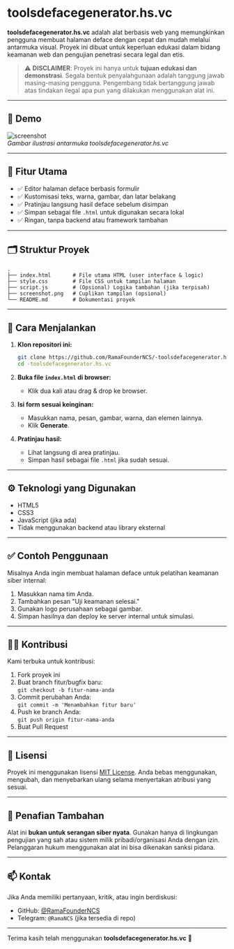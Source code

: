 # toolsdefacegenerator.hs.vc

**toolsdefacegenerator.hs.vc** adalah alat berbasis web yang memungkinkan pengguna membuat halaman deface dengan cepat dan mudah melalui antarmuka visual. Proyek ini dibuat untuk keperluan edukasi dalam bidang keamanan web dan pengujian penetrasi secara legal dan etis.

> ⚠️ **DISCLAIMER**: Proyek ini hanya untuk **tujuan edukasi dan demonstrasi**. Segala bentuk penyalahgunaan adalah tanggung jawab masing-masing pengguna. Pengembang tidak bertanggung jawab atas tindakan ilegal apa pun yang dilakukan menggunakan alat ini.

---

## 📸 Demo

![screenshot](screenshot.png)  
*Gambar ilustrasi antarmuka toolsdefacegenerator.hs.vc*

---

## 🔧 Fitur Utama

- ✅ Editor halaman deface berbasis formulir
- ✅ Kustomisasi teks, warna, gambar, dan latar belakang
- ✅ Pratinjau langsung hasil deface sebelum disimpan
- ✅ Simpan sebagai file `.html` untuk digunakan secara lokal
- ✅ Ringan, tanpa backend atau framework tambahan

---

## 🗂 Struktur Proyek

```
.
├── index.html       # File utama HTML (user interface & logic)
├── style.css        # File CSS untuk tampilan halaman
├── script.js        # (Opsional) Logika tambahan (jika terpisah)
├── screenshot.png   # Cuplikan tampilan (opsional)
└── README.md        # Dokumentasi proyek
```

---

## 🚀 Cara Menjalankan

1. **Klon repositori ini:**

   ```bash
   git clone https://github.com/RamaFounderNCS/-toolsdefacegenerator.hs.vc.git
   cd -toolsdefacegenerator.hs.vc
   ```

2. **Buka file `index.html` di browser:**
   - Klik dua kali atau drag & drop ke browser.

3. **Isi form sesuai keinginan:**
   - Masukkan nama, pesan, gambar, warna, dan elemen lainnya.
   - Klik **Generate**.

4. **Pratinjau hasil:**
   - Lihat langsung di area pratinjau.
   - Simpan hasil sebagai file `.html` jika sudah sesuai.

---

## ⚙️ Teknologi yang Digunakan

- HTML5
- CSS3
- JavaScript (jika ada)
- Tidak menggunakan backend atau library eksternal

---

## ✅ Contoh Penggunaan

Misalnya Anda ingin membuat halaman deface untuk pelatihan keamanan siber internal:

1. Masukkan nama tim Anda.
2. Tambahkan pesan "Uji keamanan selesai."
3. Gunakan logo perusahaan sebagai gambar.
4. Simpan hasilnya dan deploy ke server internal untuk simulasi.

---

## 👨‍💻 Kontribusi

Kami terbuka untuk kontribusi:

1. Fork proyek ini
2. Buat branch fitur/bugfix baru:  
   `git checkout -b fitur-nama-anda`
3. Commit perubahan Anda:  
   `git commit -m 'Menambahkan fitur baru'`
4. Push ke branch Anda:  
   `git push origin fitur-nama-anda`
5. Buat Pull Request

---

## 📜 Lisensi

Proyek ini menggunakan lisensi [MIT License](LICENSE). Anda bebas menggunakan, mengubah, dan menyebarkan ulang selama menyertakan atribusi yang sesuai.

---

## 🧾 Penafian Tambahan

Alat ini **bukan untuk serangan siber nyata**. Gunakan hanya di lingkungan pengujian yang sah atau sistem milik pribadi/organisasi Anda dengan izin. Pelanggaran hukum menggunakan alat ini bisa dikenakan sanksi pidana.

---

## 📫 Kontak

Jika Anda memiliki pertanyaan, kritik, atau ingin berdiskusi:

- GitHub: [@RamaFounderNCS](https://github.com/RamaFounderNCS)
- Telegram: `@RamaNCS` (jika tersedia di repo)

---

Terima kasih telah menggunakan **toolsdefacegenerator.hs.vc** 🙏
